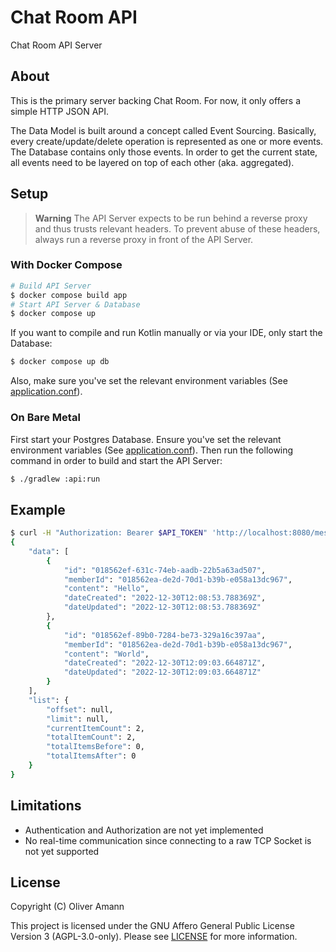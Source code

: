 # Chat Room API

Chat Room API Server 

## About

This is the primary server backing Chat Room. For now, it only offers a simple HTTP JSON API.

The Data Model is built around a concept called Event Sourcing. Basically, every create/update/delete operation is represented as one or more events. The Database contains only those events. In order to get the current state, all events need to be layered on top of each other (aka. aggregated).

## Setup

> **Warning**
> The API Server expects to be run behind a reverse proxy and thus trusts relevant headers. To prevent abuse of these headers, always run a reverse proxy in front of the API Server.

### With Docker Compose

```bash
# Build API Server
$ docker compose build app
# Start API Server & Database
$ docker compose up
```

If you want to compile and run Kotlin manually or via your IDE, only start the Database:
```bash
$ docker compose up db
```
Also, make sure you've set the relevant environment variables (See [application.conf](./api/src/main/resources/application.conf)).

### On Bare Metal

First start your Postgres Database. Ensure you've set the relevant environment variables (See [application.conf](./api/src/main/resources/application.conf)). Then run the following command in order to build and start the API Server:
```bash
$ ./gradlew :api:run
```

## Example

```bash
$ curl -H "Authorization: Bearer $API_TOKEN" 'http://localhost:8080/messages?room_id=018562c4-fb64-7a84-b187-aec860bcbff8'
{
    "data": [
        {
            "id": "018562ef-631c-74eb-aadb-22b5a63ad507",
            "memberId": "018562ea-de2d-70d1-b39b-e058a13dc967",
            "content": "Hello",
            "dateCreated": "2022-12-30T12:08:53.788369Z",
            "dateUpdated": "2022-12-30T12:08:53.788369Z"
        },
        {
            "id": "018562ef-89b0-7284-be73-329a16c397aa",
            "memberId": "018562ea-de2d-70d1-b39b-e058a13dc967",
            "content": "World",
            "dateCreated": "2022-12-30T12:09:03.664871Z",
            "dateUpdated": "2022-12-30T12:09:03.664871Z"
        }
    ],
    "list": {
        "offset": null,
        "limit": null,
        "currentItemCount": 2,
        "totalItemCount": 2,
        "totalItemsBefore": 0,
        "totalItemsAfter": 0
    }
}
```

## Limitations

- Authentication and Authorization are not yet implemented
- No real-time communication since connecting to a raw TCP Socket is not yet supported

## License

Copyright (C) Oliver Amann

This project is licensed under the GNU Affero General Public License Version 3 (AGPL-3.0-only). Please see [LICENSE](./LICENSE) for more information.
